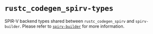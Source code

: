 # `rustc_codegen_spirv-types`

SPIR-V backend types shared between `rustc_codegen_spirv` and `spirv-builder`. Please refer to [`spirv-builder`](https://crates.io/crates/spirv-builder) for more information.
